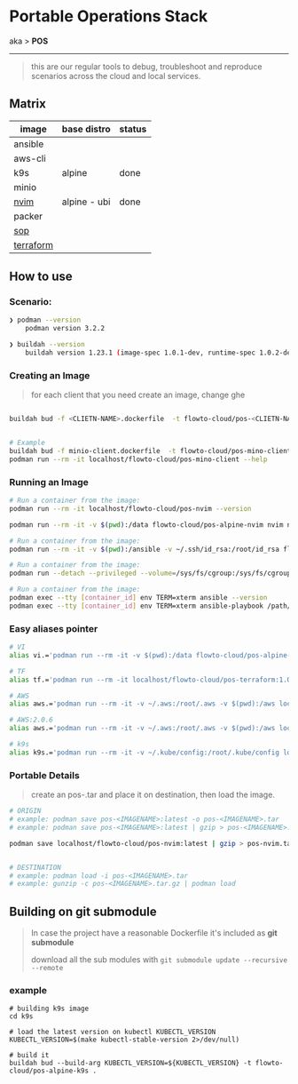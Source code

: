 
# Portable Operations Stack

aka > **POS**

---

> this are our regular tools to debug, troubleshoot and reproduce scenarios across the cloud and local services.

## Matrix

| image                                               | base distro  | status |
| --------------------------------------------------- | ------------ | ------ |
| ansible                                             |              |        |
| aws-cli                                             |              |        |
| k9s                                                 | alpine       | done   |
| minio                                               |              |        |
| [nvim](https://github.com/neovim/neovim)            | alpine - ubi | done   |
| packer                                              |              |        |
| [sop](https://github.com/mozilla/sops/releases)     |              |        |
| [terraform](https://github.com/hashicorp/terraform) |              |        |



## How to use

### Scenario:

```bash
❯ podman --version
    podman version 3.2.2

❯ buildah --version
    buildah version 1.23.1 (image-spec 1.0.1-dev, runtime-spec 1.0.2-dev)
```


### Creating an Image

> for each client that you need create an image, change ghe 

```bash

buildah bud -f <CLIETN-NAME>.dockerfile  -t flowto-cloud/pos-<CLIETN-NAME>:<VERSION>


# Example
buildah bud -f minio-client.dockerfile  -t flowto-cloud/pos-mino-client
podman run --rm -it localhost/flowto-cloud/pos-mino-client --help
```

### Running an Image

```bash
# Run a container from the image:
podman run --rm -it localhost/flowto-cloud/pos-nvim --version

podman run --rm -it -v $(pwd):/data flowto-cloud/pos-alpine-nvim nvim name-of-file.md

# Run a container from the image:
podman run --rm -it -v $(pwd):/ansible -v ~/.ssh/id_rsa:/root/id_rsa flowto-cloud/mino-client bash

# Run a container from the image:
podman run --detach --privileged --volume=/sys/fs/cgroup:/sys/fs/cgroup:ro flowto-cloud/ansible:latest

# Run a container from the image:
podman exec --tty [container_id] env TERM=xterm ansible --version
podman exec --tty [container_id] env TERM=xterm ansible-playbook /path/to/ansible/playbook.yml --syntax-check
```


### Easy aliases pointer

```bash
# VI
alias vi.='podman run --rm -it -v $(pwd):/data flowto-cloud/pos-alpine-nvim nvim'

# TF
alias tf.='podman run --rm -it localhost/flowto-cloud/pos-terraform:1.0.7'

# AWS
alias aws.='podman run --rm -it -v ~/.aws:/root/.aws -v $(pwd):/aws localhost/flowto-cloud/pos-aws-cli'

# AWS:2.0.6
alias aws.='podman run --rm -it -v ~/.aws:/root/.aws -v $(pwd):/aws localhost/flowto-cloud/pos-aws-cli:2.0.6'

# k9s
alias k9s.='podman run --rm -it -v ~/.kube/config:/root/.kube/config localhost/flowto-cloud/pos-alpine-k9s'

```

### Portable Details

> create an pos-<IMAGENAME>.tar and place it on destination, then load the image.


```bash
# ORIGIN
# example: podman save pos-<IMAGENAME>:latest -o pos-<IMAGENAME>.tar
# example: podman save pos-<IMAGENAME>:latest | gzip > pos-<IMAGENAME>.tar.gz

podman save localhost/flowto-cloud/pos-nvim:latest | gzip > pos-nvim.tar.gz


# DESTINATION
# example: podman load -i pos-<IMAGENAME>.tar
# example: gunzip -c pos-<IMAGENAME>.tar.gz | podman load
```



## Building on git submodule

> In case the project have a reasonable Dockerfile it's included as **git submodule**
>
> download all the sub modules with `git submodule update --recursive --remote`

### example

```
# building k9s image 
cd k9s

# load the latest version on kubectl KUBECTL_VERSION
KUBECTL_VERSION=$(make kubectl-stable-version 2>/dev/null)

# build it
buildah bud --build-arg KUBECTL_VERSION=${KUBECTL_VERSION} -t flowto-cloud/pos-alpine-k9s .


```

 

